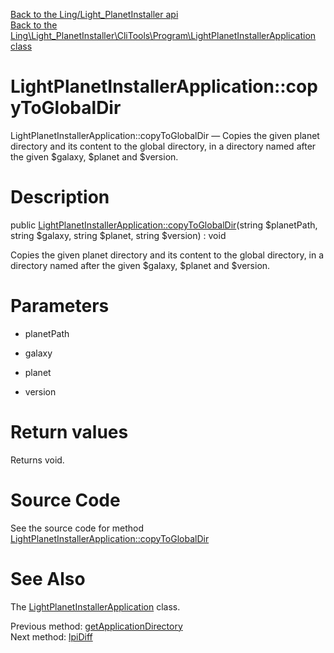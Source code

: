 [Back to the Ling/Light_PlanetInstaller api](https://github.com/lingtalfi/Light_PlanetInstaller/blob/master/doc/api/Ling/Light_PlanetInstaller.md)<br>
[Back to the Ling\Light_PlanetInstaller\CliTools\Program\LightPlanetInstallerApplication class](https://github.com/lingtalfi/Light_PlanetInstaller/blob/master/doc/api/Ling/Light_PlanetInstaller/CliTools/Program/LightPlanetInstallerApplication.md)


LightPlanetInstallerApplication::copyToGlobalDir
================



LightPlanetInstallerApplication::copyToGlobalDir — Copies the given planet directory and its content to the global directory, in a directory named after the given $galaxy, $planet and $version.




Description
================


public [LightPlanetInstallerApplication::copyToGlobalDir](https://github.com/lingtalfi/Light_PlanetInstaller/blob/master/doc/api/Ling/Light_PlanetInstaller/CliTools/Program/LightPlanetInstallerApplication/copyToGlobalDir.md)(string $planetPath, string $galaxy, string $planet, string $version) : void




Copies the given planet directory and its content to the global directory, in a directory named after the given $galaxy, $planet and $version.




Parameters
================


- planetPath

    

- galaxy

    

- planet

    

- version

    


Return values
================

Returns void.








Source Code
===========
See the source code for method [LightPlanetInstallerApplication::copyToGlobalDir](https://github.com/lingtalfi/Light_PlanetInstaller/blob/master/CliTools/Program/LightPlanetInstallerApplication.php#L349-L356)


See Also
================

The [LightPlanetInstallerApplication](https://github.com/lingtalfi/Light_PlanetInstaller/blob/master/doc/api/Ling/Light_PlanetInstaller/CliTools/Program/LightPlanetInstallerApplication.md) class.

Previous method: [getApplicationDirectory](https://github.com/lingtalfi/Light_PlanetInstaller/blob/master/doc/api/Ling/Light_PlanetInstaller/CliTools/Program/LightPlanetInstallerApplication/getApplicationDirectory.md)<br>Next method: [lpiDiff](https://github.com/lingtalfi/Light_PlanetInstaller/blob/master/doc/api/Ling/Light_PlanetInstaller/CliTools/Program/LightPlanetInstallerApplication/lpiDiff.md)<br>

